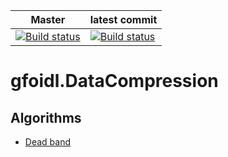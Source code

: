 | Master | latest commit |  
| -- | -- |  
| [![Build status](https://ci.appveyor.com/api/projects/status/6u91hjy3x3s6vqda/branch/master?svg=true)](https://ci.appveyor.com/project/GntherFoidl/datacompression/branch/master) | [![Build status](https://ci.appveyor.com/api/projects/status/6u91hjy3x3s6vqda?svg=true)](https://ci.appveyor.com/project/GntherFoidl/datacompression) |  

# gfoidl.DataCompression

## Algorithms

* [Dead band](./doc/DeadBand.md)  

